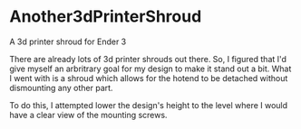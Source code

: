 # Another3dPrinterShroud
A 3d printer shroud for Ender 3

There are already lots of 3d printer shrouds out there.
So, I figured that I'd give myself an arbritrary goal for my design to make it stand out a bit. 
What I went with is a shroud which allows for the hotend to be detached without dismounting any other part.

To do this, I attempted lower the design's height to the level where I would have a clear view of the mounting screws.
